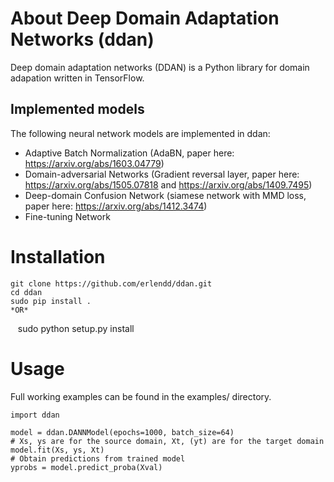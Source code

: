 # About Deep Domain Adaptation Networks (ddan)
Deep domain adaptation networks (DDAN) is a Python library for domain adapation written in TensorFlow.

## Implemented models

The following neural network models are implemented in ddan:
* Adaptive Batch Normalization (AdaBN, paper here: https://arxiv.org/abs/1603.04779)
* Domain-adversarial Networks (Gradient reversal layer, paper here: https://arxiv.org/abs/1505.07818 and https://arxiv.org/abs/1409.7495)
* Deep-domain Confusion Network (siamese network with MMD loss, paper here: https://arxiv.org/abs/1412.3474)
* Fine-tuning Network

# Installation

    git clone https://github.com/erlendd/ddan.git
    cd ddan
    sudo pip install .
    *OR*
    sudo python setup.py install
    
# Usage

Full working examples can be found in the examples/ directory.

    import ddan
    
    model = ddan.DANNModel(epochs=1000, batch_size=64)
    # Xs, ys are for the source domain, Xt, (yt) are for the target domain
    model.fit(Xs, ys, Xt)
    # Obtain predictions from trained model
    yprobs = model.predict_proba(Xval)

